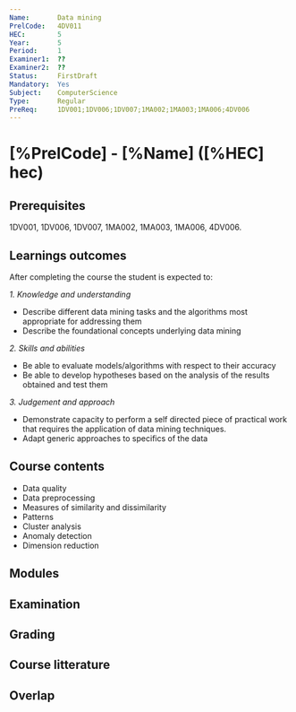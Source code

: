 ```yaml
---
Name:       Data mining
PrelCode:   4DV011
HEC:        5
Year:       5
Period:     1
Examiner1:  ??    
Examiner2:  ??
Status:     FirstDraft
Mandatory:  Yes
Subject:    ComputerScience
Type:       Regular
PreReq:     1DV001;1DV006;1DV007;1MA002;1MA003;1MA006;4DV006  
---
```


# [%PrelCode] - [%Name] ([%HEC] hec)

## Prerequisites

1DV001, 1DV006, 1DV007, 1MA002, 1MA003, 1MA006, 4DV006.

## Learnings outcomes

After completing the course the student is expected to:

*1. Knowledge and understanding*

- Describe different data mining tasks and the algorithms most appropriate for addressing them
- Describe the foundational concepts underlying data mining

*2.	Skills and abilities*

- Be able to evaluate models/algorithms with respect to their accuracy
- Be able to develop hypotheses based on the analysis of the results obtained and test them

*3.	Judgement and approach*

- Demonstrate capacity to perform a self directed piece of practical work that requires the application of data mining techniques.
- Adapt generic approaches to specifics of the data

## Course contents

- Data quality
- Data preprocessing
- Measures of similarity and dissimilarity
- Patterns
- Cluster analysis
- Anomaly detection
- Dimension reduction

## Modules

## Examination

## Grading

## Course litterature

## Overlap
